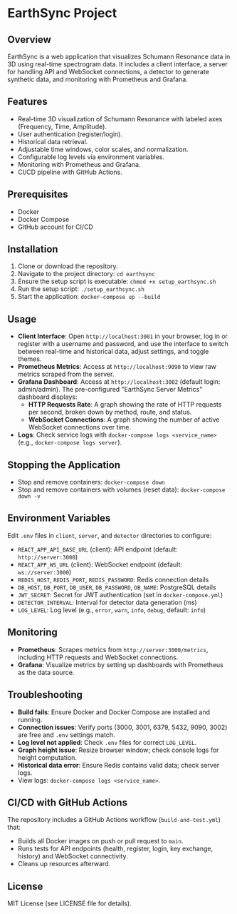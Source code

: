 # EarthSync Project

## Overview
EarthSync is a web application that visualizes Schumann Resonance data in 3D using real-time spectrogram data. It includes a client interface, a server for handling API and WebSocket connections, a detector to generate synthetic data, and monitoring with Prometheus and Grafana.

## Features
- Real-time 3D visualization of Schumann Resonance with labeled axes (Frequency, Time, Amplitude).
- User authentication (register/login).
- Historical data retrieval.
- Adjustable time windows, color scales, and normalization.
- Configurable log levels via environment variables.
- Monitoring with Prometheus and Grafana.
- CI/CD pipeline with GitHub Actions.

## Prerequisites
- Docker
- Docker Compose
- GitHub account for CI/CD

## Installation
1. Clone or download the repository.
2. Navigate to the project directory: `cd earthsync`
3. Ensure the setup script is executable: `chmod +x setup_earthsync.sh`
4. Run the setup script: `./setup_earthsync.sh`
5. Start the application: `docker-compose up --build`

## Usage
- **Client Interface**: Open `http://localhost:3001` in your browser, log in or register with a username and password, and use the interface to switch between real-time and historical data, adjust settings, and toggle themes.
- **Prometheus Metrics**: Access at `http://localhost:9090` to view raw metrics scraped from the server.
- **Grafana Dashboard**: Access at `http://localhost:3002` (default login: admin/admin). The pre-configured "EarthSync Server Metrics" dashboard displays:
  - **HTTP Requests Rate**: A graph showing the rate of HTTP requests per second, broken down by method, route, and status.
  - **WebSocket Connections**: A graph showing the number of active WebSocket connections over time.
- **Logs**: Check service logs with `docker-compose logs <service_name>` (e.g., `docker-compose logs server`).

## Stopping the Application
- Stop and remove containers: `docker-compose down`
- Stop and remove containers with volumes (reset data): `docker-compose down -v`

## Environment Variables
Edit `.env` files in `client`, `server`, and `detector` directories to configure:
- `REACT_APP_API_BASE_URL` (client): API endpoint (default: `http://server:3000`)
- `REACT_APP_WS_URL` (client): WebSocket endpoint (default: `ws://server:3000`)
- `REDIS_HOST`, `REDIS_PORT`, `REDIS_PASSWORD`: Redis connection details
- `DB_HOST`, `DB_PORT`, `DB_USER`, `DB_PASSWORD`, `DB_NAME`: PostgreSQL details
- `JWT_SECRET`: Secret for JWT authentication (set in `docker-compose.yml`)
- `DETECTOR_INTERVAL`: Interval for detector data generation (ms)
- `LOG_LEVEL`: Log level (e.g., `error`, `warn`, `info`, `debug`, default: `info`)

## Monitoring
- **Prometheus**: Scrapes metrics from `http://server:3000/metrics`, including HTTP requests and WebSocket connections.
- **Grafana**: Visualize metrics by setting up dashboards with Prometheus as the data source.

## Troubleshooting
- **Build fails**: Ensure Docker and Docker Compose are installed and running.
- **Connection issues**: Verify ports (3000, 3001, 6379, 5432, 9090, 3002) are free and `.env` settings match.
- **Log level not applied**: Check `.env` files for correct `LOG_LEVEL`.
- **Graph height issue**: Resize browser window; check console logs for height computation.
- **Historical data error**: Ensure Redis contains valid data; check server logs.
- View logs: `docker-compose logs <service_name>`.

## CI/CD with GitHub Actions
The repository includes a GitHub Actions workflow (`build-and-test.yml`) that:
- Builds all Docker images on push or pull request to `main`.
- Runs tests for API endpoints (health, register, login, key exchange, history) and WebSocket connectivity.
- Cleans up resources afterward.

## License
MIT License (see LICENSE file for details).
